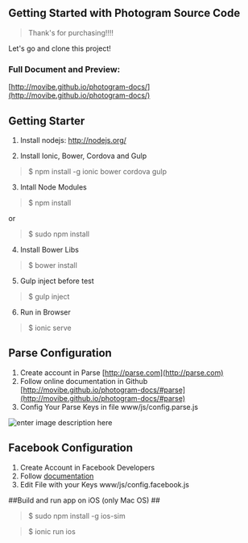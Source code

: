 ## Getting Started with Photogram Source Code

> Thank's for purchasing!!!!

Let's go and clone this project!

### Full Document and Preview:

[http://movibe.github.io/photogram-docs/](http://movibe.github.io/photogram-docs/)


## Getting Starter  ##
1) Install nodejs: http://nodejs.org/ 

2) Install Ionic, Bower, Cordova and Gulp
> $ npm install -g ionic bower cordova gulp

3) Intall Node Modules
> $ npm install

or 

> $ sudo npm install

4) Install Bower Libs
> $ bower install

5) Gulp inject before test
> $ gulp inject

6) Run in Browser
> $ ionic serve

## Parse Configuration ##
1. Create account in Parse [http://parse.com](http://parse.com)
2. Follow online documentation in Github
[http://movibe.github.io/photogram-docs/#parse](http://movibe.github.io/photogram-docs/#parse)
3. Config Your Parse Keys in file
www/js/config.parse.js

![enter image description here](http://movibe.github.io/photogram-docs/assets/images/facebook-config.jpg)
  
## Facebook Configuration ##

 1. Create Account in Facebook Developers
 2. Follow  [documentation](http://movibe.github.io/photogram-docs/#facebook)
 2. Edit File with your Keys www/js/config.facebook.js

##Build and run app on iOS (only Mac OS) ##
> $ sudo npm install -g ios-sim 

> $ ionic run ios